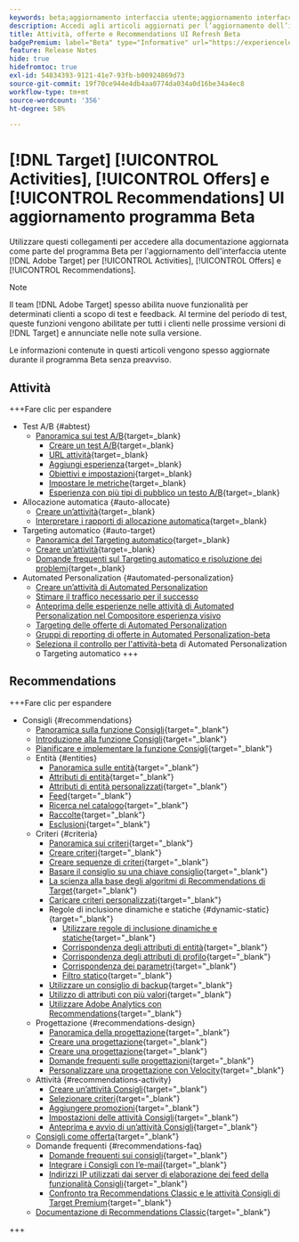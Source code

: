 ```yaml
---
keywords: beta;aggiornamento interfaccia utente;aggiornamento interfaccia utente;
description: Accedi agli articoli aggiornati per l’aggiornamento dell’interfaccia utente di Target per Attività, Offerte e Recommendations
title: Attività, offerte e Recommendations UI Refresh Beta
badgePremium: label="Beta" type="Informative" url="https://experienceleague.adobe.com/docs/target/using/introduction/intro.html?lang=en#beta newtab=true" tooltip="Informazioni sul programma  [!DNL Target] Beta."
feature: Release Notes
hide: true
hidefromtoc: true
exl-id: 54834393-9121-41e7-93fb-b00924869d73
source-git-commit: 19f70ce944e4db4aa0774da034a0d16be34a4ec8
workflow-type: tm+mt
source-wordcount: '356'
ht-degree: 58%

---
```


# [!DNL Target] [!UICONTROL Activities], [!UICONTROL Offers] e [!UICONTROL Recommendations] UI aggiornamento programma Beta

Utilizzare questi collegamenti per accedere alla documentazione aggiornata come parte del programma Beta per l&#39;aggiornamento dell&#39;interfaccia utente [!DNL Adobe Target] per [!UICONTROL Activities], [!UICONTROL Offers] e [!UICONTROL Recommendations].

>[!NOTE]
>
>Il team [!DNL Adobe Target] spesso abilita nuove funzionalità per determinati clienti a scopo di test e feedback. Al termine del periodo di test, queste funzioni vengono abilitate per tutti i clienti nelle prossime versioni di [!DNL Target] e annunciate nelle note sulla versione.
>
>Le informazioni contenute in questi articoli vengono spesso aggiornate durante il programma Beta senza preavviso.

## Attività

+++Fare clic per espandere

* Test A/B {#abtest}
   * [Panoramica sui test A/B](c-activities/t-test-ab/test-ab-beta.md){target=_blank}
      * [Creare un test A/B](c-activities/t-test-ab/t-test-create-ab/test-create-ab-beta.md){target=_blank}
      * [URL attività](c-activities/t-test-ab/t-test-create-ab/ab-activity-url-beta.md){target=_blank}
      * [Aggiungi esperienza](c-activities/t-test-ab/t-test-create-ab/ab-add-experience-beta.md){target=_blank}
      * [Obiettivi e impostazioni](c-activities/t-test-ab/t-test-create-ab/ab-goals-and-settings-beta.md){target=_blank}
      * [Impostare le metriche](c-activities/t-test-ab/t-test-create-ab/ab-set-metrics-beta.md){target=_blank}
      * [Esperienza con più tipi di pubblico un testo A/B](c-activities/t-test-ab/t-test-create-ab/target-experience-to-multiple-audiences-beta.md){target=_blank}
* Allocazione automatica {#auto-allocate}
   * [Creare un’attività](/help/main/c-activities/automated-traffic-allocation/create-auto-allocate-activity-beta.md){target=_blank}
   * [Interpretare i rapporti di allocazione automatica](c-activities/automated-traffic-allocation/determine-winner-beta.md){target=_blank}
* Targeting automatico {#auto-target}
   * [Panoramica del Targeting automatico](/help/main/c-activities/auto-target/auto-target-to-optimize-beta.md){target=_blank}
   * [Creare un’attività](/help/main/c-activities/auto-target/create-auto-target-beta.md){target=_blank}
   * [Domande frequenti sul Targeting automatico e risoluzione dei problemi](/help/main/c-activities/auto-target/auto-target-troubleshooting-faqs.md){target=_blank}
* Automated Personalization {#automated-personalization}
   * [Creare un’attività di Automated Personalization](/help/main/c-activities/t-automated-personalization/create-ap-activity-beta.md)
   * [Stimare il traffico necessario per il successo](https://experienceleague.adobe.com/en/docs/target/using/activities/automated-personalization/ap-traffic-estimator-beta)
   * [Anteprima delle esperienze nelle attività di Automated Personalization nel Compositore esperienza visivo](https://experienceleague.adobe.com/en/docs/target/using/activities/automated-personalization/ap-preview-experiences-beta)
   * [Targeting delle offerte di Automated Personalization](https://experienceleague.adobe.com/en/docs/target/using/activities/automated-personalization/ap-target-offers)
   * [Gruppi di reporting di offerte in Automated Personalization-beta](/help/main/c-activities/t-automated-personalization/offer-reporting-groups-in-automated-personalization-beta.md)
   * [Seleziona il controllo per l&#39;attività-beta](c-activities/t-automated-personalization/experience-as-control-beta.md) di Automated Personalization o Targeting automatico
+++

<!-- 
* Automated Personalization {#automated-personalization}
   * [Create an Automated Personalization activity](c-activities/t-automated-personalization/create-ap-activity-beta.md){target=_blank}
   * [Estimate the traffic required for success](c-activities/t-automated-personalization/ap-traffic-estimator-beta.md){target=_blank}
   * [Preview experiences for an Automated Personalization test](c-activities/t-automated-personalization/ap-preview-experiences-beta.md){target=_blank}
   * [Target Automated Personalization offers](c-activities/t-automated-personalization/ap-target-offers.md){target=_blank}
   * [Manage exclusions](c-activities/t-automated-personalization/managing-exclusions-beta.md){target=_blank}
   * [Offer reporting groups in Automated Personalization](/help/main/c-activities/t-automated-personalization/offer-reporting-groups-in-automated-personalization.md){target=_blank}
   * [Select the control for your Automated Personalization or Auto-Target activity](c-activities/t-automated-personalization/experience-as-control.md){target=_blank}
   * [Automated Personalization FAQ](c-activities/t-automated-personalization/automated-personalization-faq.md){target=_blank}
   * [Troubleshoot Automated Personalization](c-activities/t-automated-personalization/ap-trouble.md){target=_blank}
* Experience Targeting {#experience-targeting}
   * [Experience Targeting overview](c-activities/t-experience-target/experience-target.md){target=_blank}
   * Create an Experience Targeting activity {#create-targeting}
      * [Create an activity](c-activities/t-experience-target/t-xt-create/xt-create.md){target=_blank}
      * [Activity URL](c-activities/t-experience-target/t-xt-create/xt-activity-url.md){target=_blank}
      * [Create an experience](c-activities/t-experience-target/t-xt-create/xt-add-experience.md){target=_blank}
      * [Switching experiences in Experience Targeting](c-activities/t-experience-target/t-xt-create/xt-switching-experiences.md){target=_blank}
      * [Goals and settings](c-activities/t-experience-target/t-xt-create/xt-goals-and-settings.md){target=_blank}
      * [Set metrics](c-activities/t-experience-target/t-xt-create/xt-set-metrics.md){target=_blank}
* Multivariate Test {#multivariate-test}
   * [Multivariate Test overview](c-activities/c-multivariate-testing/multivariate-testing.md){target=_blank}
   * [Multivariate Test best practices](c-activities/c-multivariate-testing/best-practices.md){target=_blank}
   * [Plan a Multivariate Test](c-activities/c-multivariate-testing/plan-mvt.md){target=_blank}
   * Create a Multivariate Test {#create-mvt}
      * [Create a test](c-activities/c-multivariate-testing/t-create-multivariate-test/create-multivariate-test.md){target=_blank}
      * [Activity URL](c-activities/c-multivariate-testing/t-create-multivariate-test/url.md){target=_blank}
      * [Create combinations](c-activities/c-multivariate-testing/t-create-multivariate-test/add-offers.md){target=_blank}
      * [Preview experiences for a Multivariate Test](c-activities/c-multivariate-testing/t-create-multivariate-test/preview-experiences.md){target=_blank}
      * [Estimate the traffic required for a successful test](c-activities/c-multivariate-testing/t-create-multivariate-test/traffic-estimator.md){target=_blank}
      * [Test summary](c-activities/c-multivariate-testing/t-create-multivariate-test/test-summary.md){target=_blank}
      * [Goals and settings](c-activities/c-multivariate-testing/t-create-multivariate-test/goals-and-settings.md){target=_blank}
      * [Set metrics](c-activities/c-multivariate-testing/t-create-multivariate-test/mvt-set-metrics.md){target=_blank}
      * [Troubleshoot Multivariate Tests](c-activities/c-multivariate-testing/t-create-multivariate-test/troubleshooting.md){target=_blank}
* [Recommendations activity](c-activities/recommendations-activity.md){target=_blank}
* [Edit an activity or save as draft](c-activities/edit-activity.md){target=_blank}
* [Priority](c-activities/priority.md){target=_blank}
* [Activity settings](c-activities/activity-settings.md){target=_blank}
* Success metrics {#success-metrics}
   * [Success metrics](c-activities/r-success-metrics/success-metrics.md){target=_blank}
   * [Click tracking](c-activities/r-success-metrics/click-tracking.md){target=_blank}
   * [Capture score](c-activities/r-success-metrics/capture-score.md){target=_blank}
* [Activity change log](c-activities/change-log.md){target=_blank}
* Troubleshoot activities {#troubleshoot-activities}
   * [Troubleshoot activities overview](c-activities/c-troubleshooting-activities/troubleshooting-activities.md){target=_blank}
   * [Troubleshoot content delivery](c-activities/c-troubleshooting-activities/content-trouble.md){target=_blank}
* Activity QA {#activity-qa}
   * [Activity QA overview](c-activities/c-activity-qa/activity-qa.md){target=_blank}
   * [Activity QA bookmarklet](c-activities/c-activity-qa/activity-qa-bookmark.md){target=_blank}
   * [Use Activity QA with server-side delivery](c-activities/c-activity-qa/use-qa-mode-with-server-side-delivery.md){target=_blank}-->

## Recommendations

+++Fare clic per espandere

* Consigli {#recommendations}
   * [Panoramica sulla funzione Consigli](c-recommendations/recommendations.md){target="_blank"}
   * [Introduzione alla funzione Consigli](c-recommendations/introduction-to-recommendations.md){target="_blank"}
   * [Pianificare e implementare la funzione Consigli](c-recommendations/plan-implement.md){target="_blank"}
   * Entità {#entities}
      * [Panoramica sulle entità](c-recommendations/c-products/products.md){target="_blank"}
      * [Attributi di entità](c-recommendations/c-products/entity-attributes.md){target="_blank"}
      * [Attributi di entità personalizzati](c-recommendations/c-products/custom-entity-attributes.md){target="_blank"}
      * [Feed](/help/main/c-recommendations/c-products/feeds-beta.md){target="_blank"}
      * [Ricerca nel catalogo](/help/main/c-recommendations/c-products/catalog-search-beta.md){target="_blank"}
      * [Raccolte](/help/main/c-recommendations/c-products/collections-beta.md){target="_blank"}
      * [Esclusioni](/help/main/c-recommendations/c-products/exclusions-beta.md){target="_blank"}
   * Criteri {#criteria}
      * [Panoramica sui criteri](/help/main/c-recommendations/c-algorithms/algorithms-beta.md){target="_blank"}
      * [Creare criteri](/help/main/c-recommendations/c-algorithms/create-new-algorithm-beta.md){target="_blank"}
      * [Creare sequenze di criteri](/help/main/c-recommendations/c-algorithms/create-criteria-sequence-beta.md){target="_blank"}
      * [Basare il consiglio su una chiave consiglio](/help/main/c-recommendations/c-algorithms/base-the-recommendation-on-a-recommendation-key-beta.md){target="_blank"}
      * [La scienza alla base degli algoritmi di Recommendations di Target](/help/main/c-recommendations/c-algorithms/recommendations-algorithms.md){target="_blank"}
      * [Caricare criteri personalizzati](/help/main/c-recommendations/c-algorithms/recommendations-csv-beta.md){target="_blank"}
      * Regole di inclusione dinamiche e statiche {#dynamic-static}{target="_blank"}
         * [Utilizzare regole di inclusione dinamiche e statiche](/help/main/c-recommendations/c-algorithms/use-dynamic-and-static-inclusion-rules-beta.md){target="_blank"}
         * [Corrispondenza degli attributi di entità](/help/main/c-recommendations/c-algorithms/entity-attribute-matching-beta.md){target="_blank"}
         * [Corrispondenza degli attributi di profilo](/help/main/c-recommendations/c-algorithms/profile-attribute-matching-beta.md){target="_blank"}
         * [Corrispondenza dei parametri](/help/main/c-recommendations/c-algorithms/parameter-matching-beta.md){target="_blank"}
         * [Filtro statico](/help/main/c-recommendations/c-algorithms/static-value-beta.md){target="_blank"}
      * [Utilizzare un consiglio di backup](/help/main/c-recommendations/c-algorithms/backup-recs-beta.md){target="_blank"}
      * [Utilizzo di attributi con più valori](/help/main/c-recommendations/c-algorithms/work-with-multi-value-attributes-beta.md){target="_blank"}
      * [Utilizzare Adobe Analytics con Recommendations](/help/main/c-recommendations/c-algorithms/use-adobe-analytics-with-recommendations-beta.md){target="_blank"}
   * Progettazione {#recommendations-design}
      * [Panoramica della progettazione](c-recommendations/c-design-overview/design-overview.md){target="_blank"}
      * [Creare una progettazione](c-recommendations/c-design-overview/create-design.md){target="_blank"}
      * [Creare una progettazione](/help/main/c-recommendations/c-design-overview/create-design-beta.md){target="_blank"}
      * [Domande frequenti sulle progettazioni](c-recommendations/c-design-overview/template-faq.md){target="_blank"}
      * [Personalizzare una progettazione con Velocity](c-recommendations/c-design-overview/customizing-a-template.md){target="_blank"}
   * Attività {#recommendations-activity}
      * [Creare un’attività Consigli](c-recommendations/t-create-recs-activity/create-recs-activity.md){target="_blank"}
      * [Selezionare criteri](c-recommendations/t-create-recs-activity/algo-select-recs.md){target="_blank"}
      * [Aggiungere promozioni](c-recommendations/t-create-recs-activity/adding-promotions.md){target="_blank"}
      * [Impostazioni delle attività Consigli](c-recommendations/t-create-recs-activity/recs-activity-settings.md){target="_blank"}
      * [Anteprima e avvio di un’attività Consigli](/help/main/c-recommendations/t-create-recs-activity/previewing-and-launching-your-recommendations-activity.md){target="_blank"}
   * [Consigli come offerta](c-recommendations/recommendations-as-an-offer.md){target="_blank"}
   * Domande frequenti {#recommendations-faq}
      * [Domande frequenti sui consigli](c-recommendations/c-recommendations-faq/recommendations-faq.md){target="_blank"}
      * [Integrare i Consigli con l’e-mail](c-recommendations/c-recommendations-faq/integrating-recs-email.md){target="_blank"}
      * [Indirizzi IP utilizzati dai server di elaborazione dei feed della funzionalità Consigli](c-recommendations/c-recommendations-faq/ip-addresses-marketing-cloud.md){target="_blank"}
      * [Confronto tra Recommendations Classic e le attività Consigli di Target Premium](c-recommendations/c-recommendations-faq/recommendations-classic-versus-recommendations-activities-target-premium.md){target="_blank"}
   * [Documentazione di Recommendations Classic](/help/main/c-recommendations/recommendations-classic-documentaton.md){target="_blank"}

+++
